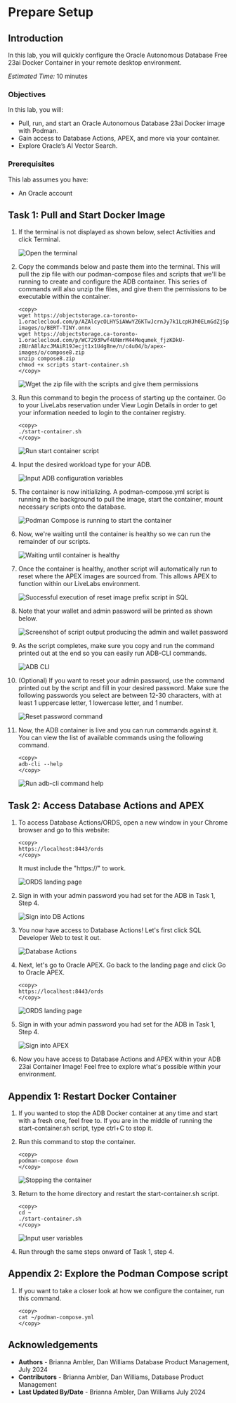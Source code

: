 # Prepare Setup

## Introduction
In this lab, you will quickly configure the Oracle Autonomous Database Free 23ai Docker Container in your remote desktop environment.

*Estimated Time:* 10 minutes

### Objectives

In this lab, you will:

* Pull, run, and start an Oracle Autonomous Database 23ai Docker image with Podman.
* Gain access to Database Actions, APEX, and more via your container.
* Explore Oracle’s AI Vector Search. 

### Prerequisites
This lab assumes you have:
- An Oracle account


## Task 1: Pull and Start Docker Image
1.  If the terminal is not displayed as shown below, select Activities and click Terminal.

    ![Open the terminal](images/welcome_pg1.png)
 
2.  Copy the commands below and paste them into the terminal. This will pull the zip file with our podman-compose files and scripts that we'll be running to create and configure the ADB container. This series of commands will also unzip the files, and give them the permissions to be executable within the container.

    ```
    <copy>
    wget https://objectstorage.ca-toronto-1.oraclecloud.com/p/AZAlcycOLHY5iAWwYZ6KTwJcrnJy7k1LcpHJh0ELmGdZj5ptc6rEteLmnUKnn4Gl/n/c4u04/b/apex-images/o/BERT-TINY.onnx
    wget https://objectstorage.ca-toronto-1.oraclecloud.com/p/WC7293Pwf4UNmrM44Mequmek_fjzKDkU-zBUrA8lAzcJMAiR19Jecjt1x1U4gBne/n/c4u04/b/apex-images/o/compose8.zip
    unzip compose8.zip
    chmod +x scripts start-container.sh
    </copy>
    ```

    ![Wget the zip file with the scripts and give them permissions](images/podman_image_pull1.png)

3. Run this command to begin the process of starting up the container. Go to your LiveLabs reservation under View Login Details in order to get your information needed to login to the container registry.

    ```
    <copy>
    ./start-container.sh
    </copy>
    ```

    ![Run start container script](images/start_container.png)

    <!-- ![Information underneath login details](images/auth-token-copy.png) -->

<!-- 4. Input your tenancy name, username, and auth token as found under "View Login Details" in your LiveLabs reservation.
    
    ![Input user variables](images/input-user-vars.png) -->

4. Input the desired workload type for your ADB.

    ![Input ADB configuration variables](images/adb-config-vars.png)

5. The container is now initializing. A podman-compose.yml script is running in the background to pull the image, start the container, mount necessary scripts onto the database.

    ![Podman Compose is running to start the container](images/podman-compose.png)

<!-- 3. Now that you are prompted to login, type the username in the format of ***tenancy-name***/***username***. The password will be your ***auth-token***. You will find all the necessary information in the Login Details of your LiveLabs reservation. 

    ![Copy auth token](images/4-auth-token-copy.png)

4. Hit enter, and it should say "Login Succeeded".

    ![Login succeeded](images/3-login-succeeded.png) -->

6. Now, we're waiting until the container is healthy so we can run the remainder of our scripts.

    ![Waiting until container is healthy](images/container-status.png)

7. Once the container is healthy, another script will automatically run to reset where the APEX images are sourced from. This allows APEX to function within our LiveLabs environment.
    
    ![Successful execution of reset image prefix script in SQL](images/successful-sql-script.png)

    
8. Note that your wallet and admin password will be printed as shown below.

    ![Screenshot of script output producing the admin and wallet password](images/password-output.png)

9. As the script completes, make sure you copy and run the command printed out at the end so you can easily run ADB-CLI commands.

    ![ADB CLI](images/adb-cli.png)

10. (Optional) If you want to reset your admin password, use the command printed out by the script and fill in your desired password. Make sure the following passwords you select are between 12-30 characters, with at least 1 uppercase letter, 1 lowercase letter, and 1 number.

    ![Reset password command](images/reset_pwd.png)

11. Now, the ADB container is live and you can run commands against it. You can view the list of available commands using the following command.

    ```
    <copy>
    adb-cli --help 
    </copy>
    ```

    ![Run adb-cli command help](images/adb-cli-help.png)

## Task 2: Access Database Actions and APEX

1. To access Database Actions/ORDS, open a new window in your Chrome browser and go to this website:

    ```
    <copy>
    https://localhost:8443/ords
    </copy>
    ```

    It must include the "https://" to work.

    ![ORDS landing page](images/ords-landing.png)

2. Sign in with your admin password you had set for the ADB in Task 1, Step 4.

    ![Sign into DB Actions](images/sign-in-ords.png)

3. You now have access to Database Actions! Let's first click SQL Developer Web to test it out.

    ![Database Actions](images/launch-sql-developer.png)

4. Next, let's go to Oracle APEX. Go back to the landing page and click Go to Oracle APEX.

    ```
    <copy>
    https://localhost:8443/ords
    </copy>
    ```

    ![ORDS landing page](images/launch-apex.png)

5. Sign in with your admin password you had set for the ADB in Task 1, Step 4.

    ![Sign into APEX](images/sign-in-apex.png)

6. Now you have access to Database Actions and APEX within your ADB 23ai Container Image! Feel free to explore what's possible within your environment.

<!-- 11. 
9. You can add a database.

    ```
    <copy>
    adb-cli add-database --workload-type "ADW" --admin-password "Welcome_1234"
    </copy>
    ```

10. You can change the admin password.

    ```
    <copy>
    adb-cli change-password --database-name "MYADW" --old-password "Welcome_1234" --new-password "Welcome_12345"
    </copy>
    ```

11. **Note:** At anytime, you can check if your container is still running with this command. The list returned should not be empty.

    ```
    <copy>
    podman ps -a
    </copy>
    ```

 11. 
mkdir /scratch/
podman cp adb-free:/u01/app/oracle/wallets/tls_wallet /scratch/tls_wallet

12. 

hostname fqdn -->


<!-- 11. This is how you connect to ORDS.

12. Finally, this is how you would connect to APEX. -->

## Appendix 1: Restart Docker Container
1. If you wanted to stop the ADB Docker container at any time and start with a fresh one, feel free to. If you are in the middle of running the start-container.sh script, type ctrl+C to stop it.

2. Run this command to stop the container.

    ```
    <copy>
    podman-compose down
    </copy>
    ```

    ![Stopping the container](images/stop-container.png)

2. Return to the home directory and restart the start-container.sh script.

    ```
    <copy>
    cd ~
    ./start-container.sh
    </copy>
    ```

    ![Input user variables](images/input-user-vars.png)

4. Run through the same steps onward of Task 1, step 4.

## Appendix 2: Explore the Podman Compose script
1. If you want to take a closer look at how we configure the container, run this command.

    ```
    <copy>
    cat ~/podman-compose.yml
    </copy>
    ```

## Acknowledgements
- **Authors** - Brianna Ambler, Dan Williams Database Product Management, July 2024
- **Contributors** - Brianna Ambler, Dan Williams,  Database Product Management
- **Last Updated By/Date** - Brianna Ambler, Dan Williams July 2024

